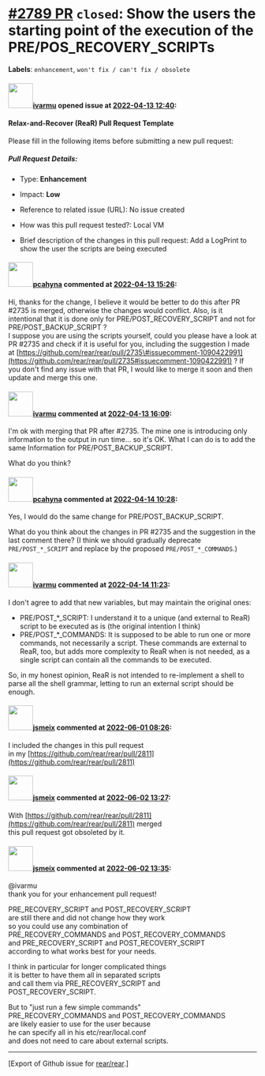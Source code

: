 [\#2789 PR](https://github.com/rear/rear/pull/2789) `closed`: Show the users the starting point of the execution of the PRE/POS\_RECOVERY\_SCRIPTs
==================================================================================================================================================

**Labels**: `enhancement`, `won't fix / can't fix / obsolete`

#### <img src="https://avatars.githubusercontent.com/u/26822043?v=4" width="50">[ivarmu](https://github.com/ivarmu) opened issue at [2022-04-13 12:40](https://github.com/rear/rear/pull/2789):

#### Relax-and-Recover (ReaR) Pull Request Template

Please fill in the following items before submitting a new pull request:

##### Pull Request Details:

-   Type: **Enhancement**

-   Impact: **Low**

-   Reference to related issue (URL): No issue created

-   How was this pull request tested?: Local VM

-   Brief description of the changes in this pull request: Add a
    LogPrint to show the user the scripts are being executed

#### <img src="https://avatars.githubusercontent.com/u/26300485?u=9105d243bc9f7ade463a3e52e8dd13fa67837158&v=4" width="50">[pcahyna](https://github.com/pcahyna) commented at [2022-04-13 15:26](https://github.com/rear/rear/pull/2789#issuecomment-1098190155):

Hi, thanks for the change, I believe it would be better to do this after
PR \#2735 is merged, otherwise the changes would conflict. Also, is it
intentional that it is done only for PRE/POST\_RECOVERY\_SCRIPT and not
for PRE/POST\_BACKUP\_SCRIPT ?  
I suppose you are using the scripts yourself, could you please have a
look at PR \#2735 and check if it is useful for you, including the
suggestion I made at
[https://github.com/rear/rear/pull/2735\#issuecomment-1090422991](https://github.com/rear/rear/pull/2735#issuecomment-1090422991)
? If you don't find any issue with that PR, I would like to merge it
soon and then update and merge this one.

#### <img src="https://avatars.githubusercontent.com/u/26822043?v=4" width="50">[ivarmu](https://github.com/ivarmu) commented at [2022-04-13 16:09](https://github.com/rear/rear/pull/2789#issuecomment-1098234512):

I'm ok with merging that PR after \#2735. The mine one is introducing
only information to the output in run time... so it's OK. What I can do
is to add the same Information for PRE/POST\_BACKUP\_SCRIPT.

What do you think?

#### <img src="https://avatars.githubusercontent.com/u/26300485?u=9105d243bc9f7ade463a3e52e8dd13fa67837158&v=4" width="50">[pcahyna](https://github.com/pcahyna) commented at [2022-04-14 10:28](https://github.com/rear/rear/pull/2789#issuecomment-1099033621):

Yes, I would do the same change for PRE/POST\_BACKUP\_SCRIPT.

What do you think about the changes in PR \#2735 and the suggestion in
the last comment there? (I think we should gradually deprecate
`PRE/POST_*_SCRIPT` and replace by the proposed `PRE/POST_*_COMMANDS`.)

#### <img src="https://avatars.githubusercontent.com/u/26822043?v=4" width="50">[ivarmu](https://github.com/ivarmu) commented at [2022-04-14 11:23](https://github.com/rear/rear/pull/2789#issuecomment-1099086872):

I don't agree to add that new variables, but may maintain the original
ones:

-   PRE/POST\_\*\_SCRIPT: I understand it to a unique (and external to
    ReaR) script to be executed as is (the original intention I think)
-   PRE/POST\_\*\_COMMANDS: It is supposed to be able to run one or more
    commands, not necessarily a script. These commands are external to
    ReaR, too, but adds more complexity to ReaR when is not needed, as a
    single script can contain all the commands to be executed.

So, in my honest opinion, ReaR is not intended to re-implement a shell
to parse all the shell grammar, letting to run an external script should
be enough.

#### <img src="https://avatars.githubusercontent.com/u/1788608?u=925fc54e2ce01551392622446ece427f51e2f0ce&v=4" width="50">[jsmeix](https://github.com/jsmeix) commented at [2022-06-01 08:26](https://github.com/rear/rear/pull/2789#issuecomment-1143279718):

I included the changes in this pull request  
in my
[https://github.com/rear/rear/pull/2811](https://github.com/rear/rear/pull/2811)

#### <img src="https://avatars.githubusercontent.com/u/1788608?u=925fc54e2ce01551392622446ece427f51e2f0ce&v=4" width="50">[jsmeix](https://github.com/jsmeix) commented at [2022-06-02 13:27](https://github.com/rear/rear/pull/2789#issuecomment-1144865301):

With
[https://github.com/rear/rear/pull/2811](https://github.com/rear/rear/pull/2811)
merged  
this pull request got obsoleted by it.

#### <img src="https://avatars.githubusercontent.com/u/1788608?u=925fc54e2ce01551392622446ece427f51e2f0ce&v=4" width="50">[jsmeix](https://github.com/jsmeix) commented at [2022-06-02 13:35](https://github.com/rear/rear/pull/2789#issuecomment-1144874763):

@ivarmu  
thank you for your enhancement pull request!

PRE\_RECOVERY\_SCRIPT and POST\_RECOVERY\_SCRIPT  
are still there and did not change how they work  
so you could use any combination of  
PRE\_RECOVERY\_COMMANDS and POST\_RECOVERY\_COMMANDS  
and PRE\_RECOVERY\_SCRIPT and POST\_RECOVERY\_SCRIPT  
according to what works best for your needs.

I think in particular for longer complicated things  
it is better to have them all in separated scripts  
and call them via PRE\_RECOVERY\_SCRIPT and  
POST\_RECOVERY\_SCRIPT.

But to "just run a few simple commands"  
PRE\_RECOVERY\_COMMANDS and POST\_RECOVERY\_COMMANDS  
are likely easier to use for the user because  
he can specify all in his etc/rear/local.conf  
and does not need to care about external scripts.

------------------------------------------------------------------------

\[Export of Github issue for
[rear/rear](https://github.com/rear/rear).\]
